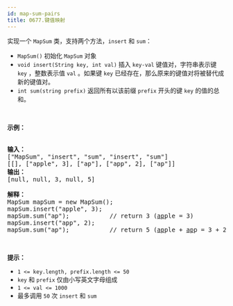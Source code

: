 ```yaml
---
id: map-sum-pairs
title: 0677.键值映射
---
```

实现一个 <code>MapSum</code> 类，支持两个方法，<code>insert</code> 和 <code>sum</code>：


- <code>MapSum()</code> 初始化 <code>MapSum</code> 对象
- <code>void insert(String key, int val)</code> 插入 <code>key-val</code> 键值对，字符串表示键 <code>key</code> ，整数表示值 <code>val</code> 。如果键 <code>key</code> 已经存在，那么原来的键值对将被替代成新的键值对。
- <code>int sum(string prefix)</code> 返回所有以该前缀 <code>prefix</code> 开头的键 <code>key</code> 的值的总和。

 

**示例：**


<pre><br/><strong>输入：</strong><br/>[&#34;MapSum&#34;, &#34;insert&#34;, &#34;sum&#34;, &#34;insert&#34;, &#34;sum&#34;]<br/>[[], [&#34;apple&#34;, 3], [&#34;ap&#34;], [&#34;app&#34;, 2], [&#34;ap&#34;]]<br/><strong>输出：</strong><br/>[null, null, 3, null, 5]<br/><br/><strong>解释：</strong><br/>MapSum mapSum = new MapSum();<br/>mapSum.insert(&#34;apple&#34;, 3);  <br/>mapSum.sum(&#34;ap&#34;);           // return 3 (<u>ap</u>ple = 3)<br/>mapSum.insert(&#34;app&#34;, 2);    <br/>mapSum.sum(&#34;ap&#34;);           // return 5 (<u>ap</u>ple + <u>ap</u>p = 3 + 2 = 5)<br/></pre>

 

**提示：**


- <code>1 &lt;= key.length, prefix.length &lt;= 50</code>
- <code>key</code> 和 <code>prefix</code> 仅由小写英文字母组成
- <code>1 &lt;= val &lt;= 1000</code>
- 最多调用 <code>50</code> 次 <code>insert</code> 和 <code>sum</code>
